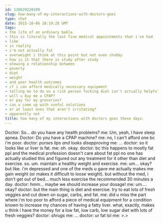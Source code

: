 ```yaml
---
id: 130629228199
slug: how-many-of-my-interactions-with-doctors-goes
type: chat
date: 2015-10-06 18:19:28 GMT
tags:
- the life of an ordinary bakla
- this is literally the last five medical appointments that i've had
- like
- in reality
- i'm not actually fat
- overweight i think at this point but not even chubby
- how is it that there is study after study
- showing a relationship between
- poverty
- diet
- weight
- and poor health outcomes
- if i can afford medically necessary equipment
- telling me to do on a rich person fucking diet isn't actually helpful
- will u buy me a CPAP?
- or pay for my groceries?
- can u come up with useful solutions
- or at least ones that aren't irritating?
- apparently not
title: how many of my interactions with doctors goes these days.
---
```

Doctor: So... do you have any health problems?
me: Um, yeah, I have sleep apnea.
Doctor: Do you have a CPAP machine?
me: no, I can't afford one bc i'm poor.
doctor: *purses lips and looks disapproving*
me: ...
doctor: so it looks like ur liver is fat.
me: oh. okay.
doctor: bc this happens to mostly fat ppl and the medical profession doesn't care about fat ppl no one has actually studied this and figured out any treatment for it other than diet and exercise. so. um. maintain a healthy weight and exercise.
me: um... okay? but like. i'm depressed and one of the meds u gave me actually makes me gain weight (or makes it difficult to loose weight). but without the med, i don't get out of bed... much less exercise the recommended 30 minutes a day.
doctor: hmm... maybe we should increase your dosage!
me: um.... okay?
doctor: but the main thing is diet and exercise. try to eat lots of fresh veggies and cut down on sugar, carbs, and fat.
me: did u miss the part where i'm too poor to afford a piece of medical equipment for a condition known to increase my chances of having a fatty liver. what, exactly, makes u think i have the money for a low fat, low carb, low sugar diet with lots of fresh veggies? 
doctor: *shrugs*
me: ...
doctor: ur fat lol
me: >.>